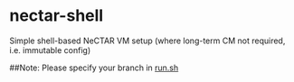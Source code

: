 nectar-shell
============

Simple shell-based NeCTAR VM setup (where long-term CM not required, i.e. immutable config)

##Note:
Please specify your branch in [run.sh](run.sh)